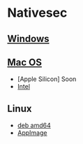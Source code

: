 # Nativesec 

## [Windows](https://github.com/Nativesec/nativesec-desktop/releases/download/v1.1.1/NativeSec-Setup-1.1.1.exe)

## [Mac OS](https://github.com/Nativesec/nativesec-desktop/releases/download/v1.1.1/NativeSec-1.1.1.dmg)
- [Apple Silicon] Soon
- [Intel](https://github.com/Nativesec/nativesec-desktop/releases/download/v1.1.1/NativeSec-1.1.1.dmg)

## Linux 
- [deb amd64](https://github.com/Nativesec/nativesec-desktop/releases/download/v1.1.1/NativeSec_1.1.1_amd64.deb)
- [AppImage](https://github.com/Nativesec/nativesec-desktop/releases/download/v1.1.1/NativeSec-1.1.1.AppImage)




